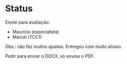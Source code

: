 # Status

Enviei para avaliação:

- Maurício (especialista)
- Marcel (TCC1)

Obs.: não fez muitos ajustes. Entregou com muito atraso.

Pedir para enviar o DOCX, só enviou o PDF.
